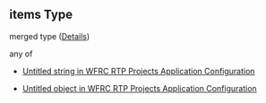 ## items Type

merged type ([Details](config-properties-layerselector-properties-baselayers-items.md))

any of

*   [Untitled string in WFRC RTP Projects Application Configuration](config-properties-layerselector-properties-baselayers-items-anyof-0.md "check type definition")

*   [Untitled object in WFRC RTP Projects Application Configuration](config-properties-layerselector-properties-baselayers-items-anyof-1.md "check type definition")

